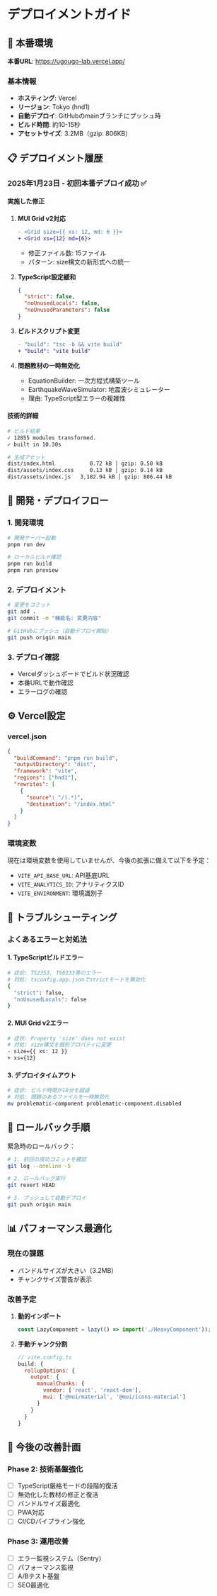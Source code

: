 # デプロイメントガイド

## 🚀 本番環境

**本番URL**: https://ugougo-lab.vercel.app/

### 基本情報
- **ホスティング**: Vercel
- **リージョン**: Tokyo (hnd1)
- **自動デプロイ**: GitHubのmainブランチにプッシュ時
- **ビルド時間**: 約10-15秒
- **アセットサイズ**: 3.2MB（gzip: 806KB）

## 📋 デプロイメント履歴

### 2025年1月23日 - 初回本番デプロイ成功 ✅

#### 実施した修正
1. **MUI Grid v2対応**
   ```diff
   - <Grid size={{ xs: 12, md: 6 }}>
   + <Grid xs={12} md={6}>
   ```
   - 修正ファイル数: 15ファイル
   - パターン: size構文の新形式への統一

2. **TypeScript設定緩和**
   ```json
   {
     "strict": false,
     "noUnusedLocals": false,
     "noUnusedParameters": false
   }
   ```

3. **ビルドスクリプト変更**
   ```diff
   - "build": "tsc -b && vite build"
   + "build": "vite build"
   ```

4. **問題教材の一時無効化**
   - EquationBuilder: 一次方程式構築ツール
   - EarthquakeWaveSimulator: 地震波シミュレーター
   - 理由: TypeScript型エラーの複雑性

#### 技術的詳細
```bash
# ビルド結果
✓ 12855 modules transformed.
✓ built in 10.30s

# 生成アセット
dist/index.html           0.72 kB │ gzip: 0.50 kB
dist/assets/index.css     0.13 kB │ gzip: 0.14 kB  
dist/assets/index.js   3,182.94 kB │ gzip: 806.44 kB
```

## 🔧 開発・デプロイフロー

### 1. 開発環境
```bash
# 開発サーバー起動
pnpm run dev

# ローカルビルド確認
pnpm run build
pnpm run preview
```

### 2. デプロイメント
```bash
# 変更をコミット
git add .
git commit -m "機能名: 変更内容"

# GitHubにプッシュ（自動デプロイ開始）
git push origin main
```

### 3. デプロイ確認
- Vercelダッシュボードでビルド状況確認
- 本番URLで動作確認
- エラーログの確認

## ⚙️ Vercel設定

### vercel.json
```json
{
  "buildCommand": "pnpm run build",
  "outputDirectory": "dist",
  "framework": "vite",
  "regions": ["hnd1"],
  "rewrites": [
    {
      "source": "/(.*)",
      "destination": "/index.html"
    }
  ]
}
```

### 環境変数
現在は環境変数を使用していませんが、今後の拡張に備えて以下を予定：
- `VITE_API_BASE_URL`: API基底URL
- `VITE_ANALYTICS_ID`: アナリティクスID
- `VITE_ENVIRONMENT`: 環境識別子

## 🚨 トラブルシューティング

### よくあるエラーと対処法

#### 1. TypeScriptビルドエラー
```bash
# 症状: TS2353, TS6133等のエラー
# 対処: tsconfig.app.jsonでstrictモードを無効化
{
  "strict": false,
  "noUnusedLocals": false
}
```

#### 2. MUI Grid v2エラー
```bash
# 症状: Property 'size' does not exist
# 対処: size構文を個別プロパティに変更
- size={{ xs: 12 }}
+ xs={12}
```

#### 3. デプロイタイムアウト
```bash
# 症状: ビルド時間が10分を超過
# 対処: 問題のあるファイルを一時無効化
mv problematic-component problematic-component.disabled
```

## 🔄 ロールバック手順

緊急時のロールバック：
```bash
# 1. 前回の成功コミットを確認
git log --oneline -5

# 2. ロールバック実行
git revert HEAD

# 3. プッシュして自動デプロイ
git push origin main
```

## 📊 パフォーマンス最適化

### 現在の課題
- バンドルサイズが大きい（3.2MB）
- チャンクサイズ警告が表示

### 改善予定
1. **動的インポート**
   ```typescript
   const LazyComponent = lazy(() => import('./HeavyComponent'));
   ```

2. **手動チャンク分割**
   ```javascript
   // vite.config.ts
   build: {
     rollupOptions: {
       output: {
         manualChunks: {
           vendor: ['react', 'react-dom'],
           mui: ['@mui/material', '@mui/icons-material']
         }
       }
     }
   }
   ```

## 🎯 今後の改善計画

### Phase 2: 技術基盤強化
- [ ] TypeScript厳格モードの段階的復活
- [ ] 無効化した教材の修正と復活
- [ ] バンドルサイズ最適化
- [ ] PWA対応
- [ ] CI/CDパイプライン強化

### Phase 3: 運用改善
- [ ] エラー監視システム（Sentry）
- [ ] パフォーマンス監視
- [ ] A/Bテスト基盤
- [ ] SEO最適化